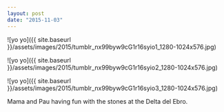 ```yaml
---
layout: post
date: "2015-11-03"
---
```


![yo yo]({{ site.baseurl }}/assets/images/2015/tumblr_nx99byw9cG1r16syio1_1280-1024x576.jpg)

![yo yo]({{ site.baseurl }}/assets/images/2015/tumblr_nx99byw9cG1r16syio2_1280-1024x576.jpg)

![yo yo]({{ site.baseurl }}/assets/images/2015/tumblr_nx99byw9cG1r16syio3_1280-1024x576.jpg)

Mama and Pau having fun with the stones at the Delta del Ebro.
